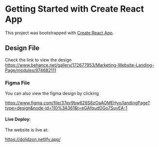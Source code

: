 # Getting Started with Create React App

This project was bootstrapped with [Create React App](https://github.com/facebook/create-react-app).

## Design File

Check the link to view the design
https://www.behance.net/gallery/172677953/Marketing-Website-Landing-Page/modules/974682111

### Figma File
You can also view the figma design by clicking

https://www.figma.com/file/37ev9bw626S6zOaAOMEHyo/landingPage?type=design&node-id=110%3A361&t=eGAfqudOGo7SuyEA-1

#### Live Deploy:
The website is live at:

https://dolidzon.netlify.app/